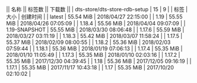 || 名称 || 标签数 || 下载数 ||
| dts-store/dts-store-rdb-setup | 15 | 9 | 
| 标签 | 大小 | 创建时间 |
| latest | 55.54 MiB | 2018/04/27 22:15:00 | 
| 1.19 | 55.55 MiB | 2018/04/26 07:05:09 | 
| 1.18.4 | 55.56 MiB | 2018/04/04 09:07:09 | 
| 1.19-SNAPSHOT | 55.55 MiB | 2018/03/30 08:06:48 | 
| 1.17.6 | 55.59 MiB | 2018/03/27 03:11:19 | 
| 1.18.3 | 55.42 MiB | 2018/03/07 11:58:24 | 
| 1.17.5 | 55.37 MiB | 2018/02/09 08:00:55 | 
| 1.18.2 | 55.36 MiB | 2018/02/03 07:59:44 | 
| 1.18.1 | 55.36 MiB | 2018/01/19 07:06:13 | 
| 1.17.4 | 55.35 MiB | 2018/01/10 11:05:49 | 
| 1.17.3 | 55.35 MiB | 2018/01/10 02:03:16 | 
| 1.17.2 | 55.35 MiB | 2017/12/30 04:39:45 | 
| 1.18 | 55.36 MiB | 2017/12/05 09:16:19 | 
| 1.17.1 | 55.35 MiB | 2017/11/17 10:43:18 | 
| 1.17 | 55.35 MiB | 2017/10/20 02:10:02 | 
